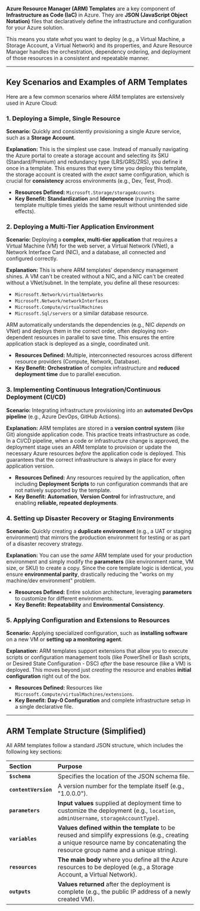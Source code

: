 **Azure Resource Manager (ARM) Templates** are a key component of **Infrastructure as Code (IaC)** in Azure. They are **JSON (JavaScript Object Notation)** files that declaratively define the infrastructure and configuration for your Azure solution.

This means you state *what* you want to deploy (e.g., a Virtual Machine, a Storage Account, a Virtual Network) and its properties, and Azure Resource Manager handles the orchestration, dependency ordering, and deployment of those resources in a consistent and repeatable manner.

---

## Key Scenarios and Examples of ARM Templates

Here are a few common scenarios where ARM templates are extensively used in Azure Cloud:

### 1. Deploying a Simple, Single Resource

**Scenario:** Quickly and consistently provisioning a single Azure service, such as a **Storage Account**.

**Explanation:**
This is the simplest use case. Instead of manually navigating the Azure portal to create a storage account and selecting its SKU (Standard/Premium) and redundancy type (LRS/GRS/ZRS), you define it once in a template. This ensures that every time you deploy this template, the storage account is created with the *exact* same configuration, which is crucial for **consistency** across environments (e.g., Dev, Test, Prod).

* **Resources Defined:** `Microsoft.Storage/storageAccounts`
* **Key Benefit:** **Standardization** and **Idempotence** (running the same template multiple times yields the same result without unintended side effects).

### 2. Deploying a Multi-Tier Application Environment

**Scenario:** Deploying a **complex, multi-tier application** that requires a Virtual Machine (VM) for the web server, a Virtual Network (VNet), a Network Interface Card (NIC), and a database, all connected and configured correctly.

**Explanation:**
This is where ARM templates' dependency management shines. A VM can't be created without a NIC, and a NIC can't be created without a VNet/subnet. In the template, you define all these resources:
* `Microsoft.Network/virtualNetworks`
* `Microsoft.Network/networkInterfaces`
* `Microsoft.Compute/virtualMachines`
* `Microsoft.Sql/servers` or a similar database resource.

ARM automatically understands the dependencies (e.g., NIC *depends on* VNet) and deploys them in the correct order, often deploying non-dependent resources in parallel to save time. This ensures the entire application stack is deployed as a single, coordinated unit.

* **Resources Defined:** Multiple, interconnected resources across different resource providers (Compute, Network, Database).
* **Key Benefit:** **Orchestration** of complex infrastructure and **reduced deployment time** due to parallel execution.

### 3. Implementing Continuous Integration/Continuous Deployment (CI/CD)

**Scenario:** Integrating infrastructure provisioning into an **automated DevOps pipeline** (e.g., Azure DevOps, GitHub Actions).

**Explanation:**
ARM templates are stored in a **version control system** (like Git) alongside application code. This practice treats infrastructure as code. In a CI/CD pipeline, when a code or infrastructure change is approved, the deployment stage uses an ARM template to provision or update the necessary Azure resources *before* the application code is deployed. This guarantees that the correct infrastructure is always in place for every application version.

* **Resources Defined:** Any resources required by the application, often including **Deployment Scripts** to run configuration commands that are not natively supported by the template.
* **Key Benefit:** **Automation**, **Version Control** for infrastructure, and enabling **reliable, repeated deployments**.

### 4. Setting up Disaster Recovery or Staging Environments

**Scenario:** Quickly creating a **duplicate environment** (e.g., a UAT or staging environment) that mirrors the production environment for testing or as part of a disaster recovery strategy.

**Explanation:**
You can use the *same* ARM template used for your production environment and simply modify the **parameters** (like environment name, VM size, or SKU) to create a copy. Since the core template logic is identical, you ensure **environmental parity**, drastically reducing the "works on my machine/dev environment" problem.

* **Resources Defined:** Entire solution architecture, leveraging **parameters** to customize for different environments.
* **Key Benefit:** **Repeatability** and **Environmental Consistency**.

### 5. Applying Configuration and Extensions to Resources

**Scenario:** Applying specialized configuration, such as **installing software** on a new VM or **setting up a monitoring agent**.

**Explanation:**
ARM templates support extensions that allow you to execute scripts or configuration management tools (like PowerShell or Bash scripts, or Desired State Configuration - DSC) *after* the base resource (like a VM) is deployed. This moves beyond just *creating* the resource and enables **initial configuration** right out of the box.

* **Resources Defined:** Resources like `Microsoft.Compute/virtualMachines/extensions`.
* **Key Benefit:** **Day-0 Configuration** and complete infrastructure setup in a single declarative file.

---

## ARM Template Structure (Simplified)

All ARM templates follow a standard JSON structure, which includes the following key sections:

| Section | Purpose |
| :--- | :--- |
| **`$schema`** | Specifies the location of the JSON schema file. |
| **`contentVersion`** | A version number for the template itself (e.g., "1.0.0.0"). |
| **`parameters`** | **Input values** supplied at deployment time to customize the deployment (e.g., `location`, `adminUsername`, `storageAccountType`). |
| **`variables`** | **Values defined within the template** to be reused and simplify expressions (e.g., creating a unique resource name by concatenating the resource group name and a unique string). |
| **`resources`** | **The main body** where you define all the Azure resources to be deployed (e.g., a Storage Account, a Virtual Network). |
| **`outputs`** | **Values returned** after the deployment is complete (e.g., the public IP address of a newly created VM). |
